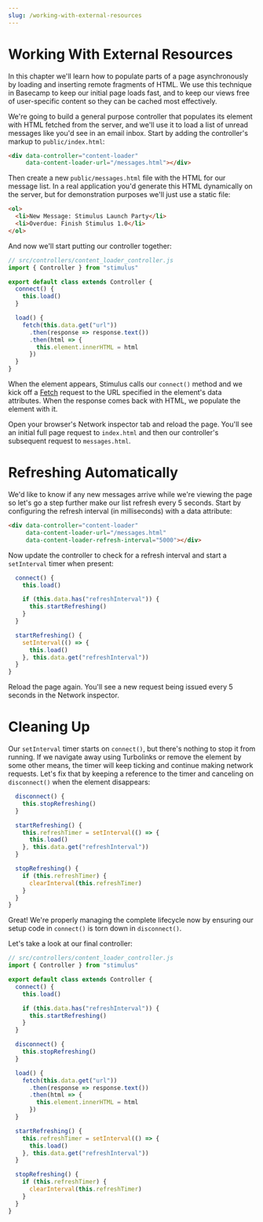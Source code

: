 ```yaml
---
slug: /working-with-external-resources
---
```


# Working With External Resources

In this chapter we'll learn how to populate parts of a page asynchronously by loading and inserting remote fragments of HTML. We use this technique in Basecamp to keep our initial page loads fast, and to keep our views free of user-specific content so they can be cached most effectively.

We're going to build a general purpose controller that populates its element with HTML fetched from the server, and we'll use it to load a list of unread messages like you'd see in an email inbox. Start by adding the controller's markup to `public/index.html`:

```html
<div data-controller="content-loader"
     data-content-loader-url="/messages.html"></div>
```

Then create a new `public/messages.html` file with the HTML for our message list. In a real application you'd generate this HTML dynamically on the server, but for demonstration purposes we'll just use a static file:

```html
<ol>
  <li>New Message: Stimulus Launch Party</li>
  <li>Overdue: Finish Stimulus 1.0</li>
</ol>
```

And now we'll start putting our controller together:

```js
// src/controllers/content_loader_controller.js
import { Controller } from "stimulus"

export default class extends Controller {
  connect() {
    this.load()
  }

  load() {
    fetch(this.data.get("url"))
      .then(response => response.text())
      .then(html => {
        this.element.innerHTML = html
      })
  }
}
```

When the element appears, Stimulus calls our `connect()` method and we kick off a [Fetch](https://developer.mozilla.org/en-US/docs/Web/API/Fetch_API/Using_Fetch) request to the URL specified in the element's data attributes. When the response comes back with HTML, we populate the element with it.

Open your browser's Network inspector tab and reload the page. You'll see an initial full page request to `index.html` and then our controller's subsequent request to `messages.html`.

# Refreshing Automatically

We'd like to know if any new messages arrive while we're viewing the page so let's go a step further make our list refresh every 5 seconds. Start by configuring the refresh interval (in milliseconds) with a data attribute:

```html
<div data-controller="content-loader"
     data-content-loader-url="/messages.html"
     data-content-loader-refresh-interval="5000"></div>
```

Now update the controller to check for a refresh interval and start a `setInterval` timer when present:

```js
  connect() {
    this.load()

    if (this.data.has("refreshInterval")) {
      this.startRefreshing()
    }
  }

  startRefreshing() {
    setInterval(() => {
      this.load()
    }, this.data.get("refreshInterval"))
  }
}
```

Reload the page again. You'll see a new request being issued every 5 seconds in the Network inspector.

# Cleaning Up

Our `setInterval` timer starts on `connect()`, but there's nothing to stop it from running. If we navigate away using Turbolinks or remove the element by some other means, the timer will keep ticking and continue making network requests. Let's fix that by keeping a reference to the timer and canceling on `disconnect()` when the element disappears:

```js
  disconnect() {
    this.stopRefreshing()
  }

  startRefreshing() {
    this.refreshTimer = setInterval(() => {
      this.load()
    }, this.data.get("refreshInterval"))
  }

  stopRefreshing() {
    if (this.refreshTimer) {
      clearInterval(this.refreshTimer)
    }
  }
}
```

Great! We're properly managing the complete lifecycle now by ensuring our setup code in `connect()` is torn down in `disconnect()`.

Let's take a look at our final controller:

```js
// src/controllers/content_loader_controller.js
import { Controller } from "stimulus"

export default class extends Controller {
  connect() {
    this.load()

    if (this.data.has("refreshInterval")) {
      this.startRefreshing()
    }
  }

  disconnect() {
    this.stopRefreshing()
  }

  load() {
    fetch(this.data.get("url"))
      .then(response => response.text())
      .then(html => {
        this.element.innerHTML = html
      })
  }

  startRefreshing() {
    this.refreshTimer = setInterval(() => {
      this.load()
    }, this.data.get("refreshInterval"))
  }

  stopRefreshing() {
    if (this.refreshTimer) {
      clearInterval(this.refreshTimer)
    }
  }
}
```
